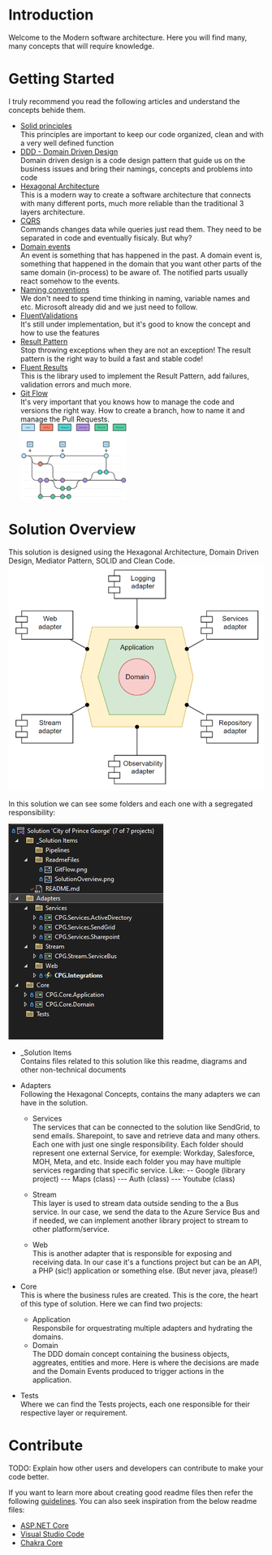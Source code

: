 # Introduction 
Welcome to the Modern software architecture. Here you will find many, many concepts that will require knowledge.


# Getting Started
I truly recommend you read the following articles and understand the concepts behide them.

- [Solid principles](https://dotnettutorials.net/course/solid-design-principles/)  
This principles are important to keep our code organized, clean and with a very well defined function
- [DDD - Domain Driven Design](https://www.codeproject.com/articles/1131462/domain-driven-design-my-top-best-practices)  
Domain driven design is a code design pattern that guide us on the business issues and bring their namings, concepts and problems into code
- [Hexagonal Architecture](https://medium.com/@odinnou/hexagonal-architecture-in-net-the-fastest-right-way-df93bec46bff)  
This is a modern way to create a software architecture that connects with many different ports, much more reliable than the traditional 3 layers architecture.
- [CQRS](https://martinfowler.com/bliki/CQRS.html)  
Commands changes data while queries just read them. They need to be separated in code and eventually fisicaly. But why?
- [Domain events](https://learn.microsoft.com/en-us/dotnet/architecture/microservices/microservice-ddd-cqrs-patterns/domain-events-design-implementation)  
An event is something that has happened in the past. A domain event is, something that happened in the domain that you want other parts of the same domain (in-process) to be aware of. The notified parts usually react somehow to the events.
- [Naming conventions](https://learn.microsoft.com/en-us/dotnet/csharp/fundamentals/coding-style/identifier-names)  
We don't need to spend time thinking in naming, variable names and etc. Microsoft already did and we just need to follow.
- [FluentValidations](https://docs.fluentvalidation.net/en/latest/)  
It's still under implementation, but it's good to know the concept and how to use the features
- [Result Pattern](https://www.milanjovanovic.tech/blog/functional-error-handling-in-dotnet-with-the-result-pattern)  
Stop throwing exceptions when they are not an exception! The result pattern is the right way to build a fast and stable code!
- [Fluent Results](https://github.com/altmann/FluentResults)  
This is the library used to implement the Result Pattern, add failures, validation errors and much more.
- [Git Flow](https://www.atlassian.com/git/tutorials/comparing-workflows/gitflow-workflow)  
It's very important that you knows how to manage the code and versions the right way. How to create a branch, how to name it and manage the Pull Requests.  
![Git flow](ReadmeFiles\GitFlow.png)

# Solution Overview
This solution is designed using the Hexagonal Architecture, Domain Driven Design, Mediator Pattern, SOLID and Clean Code.
![Hexagonal Architecture](ReadmeFiles\HexagonalArchitecture.png)

In this solution we can see some folders and each one with a segregated responsibility:

![Solution overview](ReadmeFiles\SolutionOverview.png)  

- _Solution Items  
Contains files related to this solution like this readme, diagrams and other non-technical documents

- Adapters  
Following the Hexagonal Concepts, contains the many adapters we can have in the solution.

    - Services  
    The services that can be connected to the solution like SendGrid, to send emails. Sharepoint, to save and retrieve data and many others. Each one with just one single responsibility. Each folder should represent one external Service, for exemple: Workday, Salesforce, MOH, Meta, and etc. Inside each folder you may have multiple services regarding that specific service. Like: 
    -- Google (library project)
    --- Maps (class)
    --- Auth (class)
    --- Youtube (class)

    - Stream  
    This layer is used to stream data outside sending to the a Bus service. In our case, we send the data to the Azure Service Bus and if needed, we can implement another library project to stream to other platform/service.

    - Web  
    This is another adapter that is responsible for exposing and receiving data. In our case it's a functions project but can be an API, a PHP (sic!) application or something else. (But never java, please!)

- Core  
This is where the business rules are created. This is the core, the heart of this type of solution. Here we can find two projects:
    - Application  
    Responsbile for orquestrating multiple adapters and hydrating the domains.
    - Domain  
    The DDD domain concept containing the business objects, aggreates, entities and more. Here is where the decisions are made and the Domain Events produced to trigger actions in the application.

- Tests  
Where we can find the Tests projects, each one responsible for their respective layer or requirement.   





# Contribute
TODO: Explain how other users and developers can contribute to make your code better. 

If you want to learn more about creating good readme files then refer the following [guidelines](https://docs.microsoft.com/en-us/azure/devops/repos/git/create-a-readme?view=azure-devops). You can also seek inspiration from the below readme files:
- [ASP.NET Core](https://github.com/aspnet/Home)
- [Visual Studio Code](https://github.com/Microsoft/vscode)
- [Chakra Core](https://github.com/Microsoft/ChakraCore)